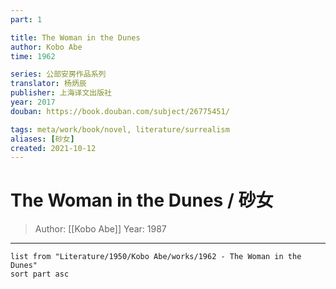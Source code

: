 ```yaml
---
part: 1

title: The Woman in the Dunes
author: Kobo Abe
time: 1962

series: 公部安房作品系列
translator: 杨炳辰
publisher: 上海译文出版社
year: 2017
douban: https://book.douban.com/subject/26775451/

tags: meta/work/book/novel, literature/surrealism
aliases: [砂女]
created: 2021-10-12
---
```


# The Woman in the Dunes / 砂女
> Author: [[Kobo Abe]]
> Year: 1987

---

```dataview
list from "Literature/1950/Kobo Abe/works/1962 - The Woman in the Dunes"
sort part asc
```